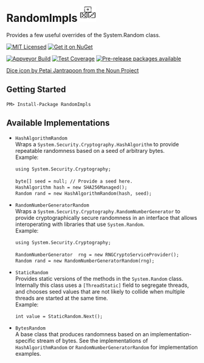﻿RandomImpls <img src="Dice.svg" width="42" height="42" />
=======

Provides a few useful overrides of the System.Random class.

[![MIT Licensed](https://img.shields.io/badge/license-MIT-blue.svg?style=flat-square)](license.md)
[![Get it on NuGet](https://img.shields.io/nuget/v/RandomImpls.svg?style=flat-square)](http://nuget.org/packages/RandomImpls)

[![Appveyor Build](https://img.shields.io/appveyor/ci/otac0n/RandomImpls.svg?style=flat-square)](https://ci.appveyor.com/project/otac0n/RandomImpls)
[![Test Coverage](https://img.shields.io/codecov/c/github/otac0n/RandomImpls.svg?style=flat-square)](https://codecov.io/gh/otac0n/RandomImpls)
[![Pre-release packages available](https://img.shields.io/nuget/vpre/RandomImpls.svg?style=flat-square)](http://nuget.org/packages/RandomImpls)

[Dice icon by Petai Jantrapoon from the Noun Project](https://thenounproject.com/term/dice/1540257/)

Getting Started
---------------

    PM> Install-Package RandomImpls

Available Implementations
-------------------------

* `HashAlgorithmRandom`  
    Wraps a `System.Security.Cryptography.HashAlgorithm` to provide repeatable randomness based on a seed of arbitrary bytes.  
    Example:
    ```
    using System.Security.Cryptography;
    
    byte[] seed = null; // Provide a seed here.
    HashAlgorithm hash = new SHA256Managed();
    Random rand = new HashAlgorithmRandom(hash, seed);
    ```
* `RandomNumberGeneratorRandom`  
    Wraps a `System.Security.Cryptography.RandomNumberGenerator` to provide cryptographically secure randomness in an interface that allows interoperating
    with libraries that use `System.Random`.  
    Example:
    ```
    using System.Security.Cryptography;
    
    RandomNumberGenerator  rng = new RNGCryptoServiceProvider();
    Random rand = new RandomNumberGeneratorRandom(rng);
    ```
* `StaticRandom`  
    Provides static versions of the methods in the `System.Random` class.  Internally this class uses a `[ThreadStatic]` field to segregate threads, and
    chooses seed values that are not likely to collide when multiple threads are started at the same time.  
    Example:
    ```
    int value = StaticRandom.Next();
    ```
* `BytesRandom`  
    A base class that produces randomness based on an implementation-specific stream of bytes.  See the implementations of `HashAlgorithmRandom` or
    `RandomNumberGeneratorRandom` for implementation examples.
